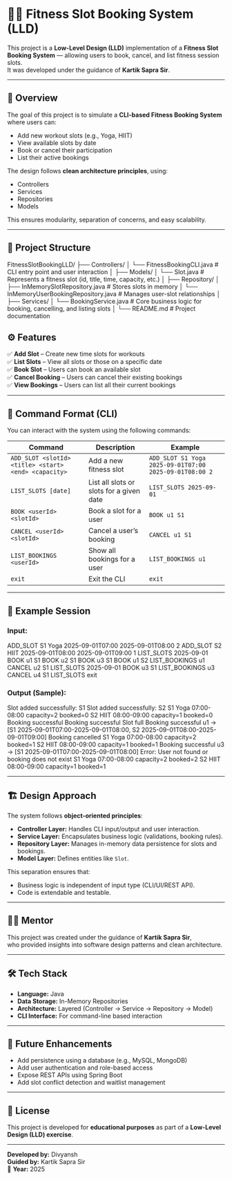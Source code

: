 # 🏋️‍♀️ Fitness Slot Booking System (LLD)

This project is a **Low-Level Design (LLD)** implementation of a **Fitness Slot Booking System** — allowing users to book, cancel, and list fitness session slots.  
It was developed under the guidance of **Kartik Sapra Sir**.

---

## 📘 Overview

The goal of this project is to simulate a **CLI-based Fitness Booking System** where users can:

- Add new workout slots (e.g., Yoga, HIIT)
- View available slots by date
- Book or cancel their participation
- List their active bookings

The design follows **clean architecture principles**, using:
- Controllers
- Services
- Repositories
- Models

This ensures modularity, separation of concerns, and easy scalability.

---

## 🧩 Project Structure
FitnessSlotBookingLLD/
├── Controllers/
│   └── FitnessBookingCLI.java          # CLI entry point and user interaction
│
├── Models/
│   └── Slot.java                       # Represents a fitness slot (id, title, time, capacity, etc.)
│
├── Repository/
│   ├── InMemorySlotRepository.java     # Stores slots in memory
│   └── InMemoryUserBookingRepository.java # Manages user-slot relationships
│
├── Services/
│   └── BookingService.java             # Core business logic for booking, cancelling, and listing slots
│
└── README.md                           # Project documentation


## ⚙️ Features

✅ **Add Slot** – Create new time slots for workouts  
✅ **List Slots** – View all slots or those on a specific date  
✅ **Book Slot** – Users can book an available slot  
✅ **Cancel Booking** – Users can cancel their existing bookings  
✅ **View Bookings** – Users can list all their current bookings  

---

## 🧠 Command Format (CLI)

You can interact with the system using the following commands:

| Command | Description | Example |
|----------|--------------|----------|
| `ADD_SLOT <slotId> <title> <start> <end> <capacity>` | Add a new fitness slot | `ADD_SLOT S1 Yoga 2025-09-01T07:00 2025-09-01T08:00 2` |
| `LIST_SLOTS [date]` | List all slots or slots for a given date | `LIST_SLOTS 2025-09-01` |
| `BOOK <userId> <slotId>` | Book a slot for a user | `BOOK u1 S1` |
| `CANCEL <userId> <slotId>` | Cancel a user’s booking | `CANCEL u1 S1` |
| `LIST_BOOKINGS <userId>` | Show all bookings for a user | `LIST_BOOKINGS u1` |
| `exit` | Exit the CLI | `exit` |

---

## 🧾 Example Session

### Input:


ADD_SLOT S1 Yoga 2025-09-01T07:00 2025-09-01T08:00 2
ADD_SLOT S2 HIIT 2025-09-01T08:00 2025-09-01T09:00 1
LIST_SLOTS 2025-09-01
BOOK u1 S1
BOOK u2 S1
BOOK u3 S1
BOOK u1 S2
LIST_BOOKINGS u1
CANCEL u2 S1
LIST_SLOTS 2025-09-01
BOOK u3 S1
LIST_BOOKINGS u3
CANCEL u4 S1
LIST_SLOTS
exit


### Output (Sample):


Slot added successfully: S1
Slot added successfully: S2
S1 Yoga 07:00-08:00 capacity=2 booked=0
S2 HIIT 08:00-09:00 capacity=1 booked=0
Booking successful
Booking successful
Slot full
Booking successful
u1 -> [S1 2025-09-01T07:00-2025-09-01T08:00, S2 2025-09-01T08:00-2025-09-01T09:00]
Booking cancelled
S1 Yoga 07:00-08:00 capacity=2 booked=1
S2 HIIT 08:00-09:00 capacity=1 booked=1
Booking successful
u3 -> [S1 2025-09-01T07:00-2025-09-01T08:00]
Error: User not found or booking does not exist
S1 Yoga 07:00-08:00 capacity=2 booked=2
S2 HIIT 08:00-09:00 capacity=1 booked=1


---

## 🏗️ Design Approach

The system follows **object-oriented principles**:

- **Controller Layer:** Handles CLI input/output and user interaction.
- **Service Layer:** Encapsulates business logic (validations, booking rules).
- **Repository Layer:** Manages in-memory data persistence for slots and bookings.
- **Model Layer:** Defines entities like `Slot`.

This separation ensures that:
- Business logic is independent of input type (CLI/UI/REST API).
- Code is extendable and testable.

---

## 👨‍🏫 Mentor

This project was created under the guidance of **Kartik Sapra Sir**,  
who provided insights into software design patterns and clean architecture.

---

## 🛠️ Tech Stack

- **Language:** Java  
- **Data Storage:** In-Memory Repositories  
- **Architecture:** Layered (Controller → Service → Repository → Model)  
- **CLI Interface:** For command-line based interaction

---

## 🚀 Future Enhancements

- Add persistence using a database (e.g., MySQL, MongoDB)
- Add user authentication and role-based access
- Expose REST APIs using Spring Boot
- Add slot conflict detection and waitlist management

---

## 📜 License

This project is developed for **educational purposes** as part of a **Low-Level Design (LLD) exercise**.

---

**Developed by:** Divyansh  
**Guided by:** Kartik Sapra Sir  
📅 **Year:** 2025
